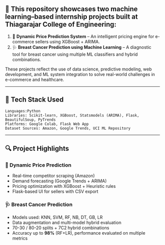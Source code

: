 
## 📌 This repository showcases two machine learning–based internship projects built at **Thiagarajar College of Engineering**:

1. 🛒 **Dynamic Price Prediction System** – An intelligent pricing engine for e-commerce sellers using XGBoost + ARIMA.
2. 🩺 **Breast Cancer Prediction using Machine Learning** – A diagnostic tool for breast cancer using multiple ML classifiers and hybrid combinations.

These projects reflect the use of data science, predictive modeling, web development, and ML system integration to solve real-world challenges in e-commerce and healthcare.

---

## 📌 Tech Stack Used
```
Languages:Python
Libraries: Scikit-learn, XGBoost, Statsmodels (ARIMA), Flask, BeautifulSoup, PyTrends
Platforms: Google Colab, Flask Web App
Dataset Sources: Amazon, Google Trends, UCI ML Repository
```
---

## 🔍 Project Highlights

### 🛒 Dynamic Price Prediction
- Real-time competitor scraping (Amazon)
- Demand forecasting (Google Trends + ARIMA)
- Pricing optimization with XGBoost + Heuristic rules
- Flask-based UI for sellers with CSV export

### 🩺 Breast Cancer Prediction
- Models used: KNN, SVM, RF, NB, DT, GB, LR
- Data augmentation and multi-model hybrid evaluation
- 70-30 / 80-20 splits + 7C2 hybrid combinations
- Accuracy up to **98%** (RF+LR), performance evaluated on multiple metrics



